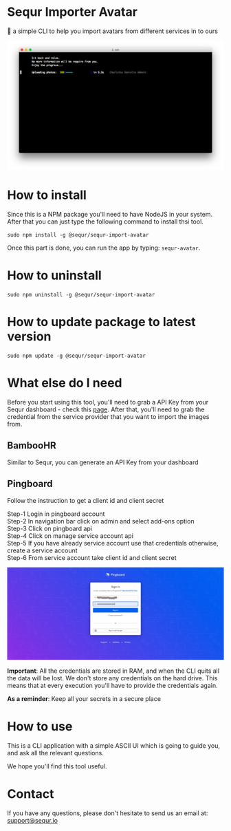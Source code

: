 # Sequr Importer Avatar

👤 a simple CLI to help you import avatars from different services in to ours

<div align="center">
	<img src="https://raw.githubusercontent.com/sequr/sequr-import-avatar/master/resources/screen_shot.png">
</div>

# How to install

Since this is a NPM package you'll need to have NodeJS in your system. After that you can just type the following command to install thsi tool.

```
sudo npm install -g @sequr/sequr-import-avatar
```

Once this part is done, you can run the app by typing: `sequr-avatar`.

# How to uninstall

```
sudo npm uninstall -g @sequr/sequr-import-avatar
```

# How to update package to latest version

```
sudo npm update -g @sequr/sequr-import-avatar
```

# What else do I need

Before you start using this tool, you'll need to  grab a API Key from your Sequr dashboard - check this [page](https://access.sequr.io/settings/api-token). After that, you'll need to grab the credential from the service provider that you want to import the images from.

## BambooHR

Similar to Sequr, you can generate an API Key from your dashboard

## Pingboard

Follow the instruction to get a client id and client secret

Step-1 Login in pingboard account<br />
Step-2 In navigation bar click on admin and select add-ons option<br />
Step-3 Click on pingboard api<br />
Step-4 Click on manage service account api<br />
Step-5 If you have already service account use that credentials otherwise, create a service account<br />
Step-6 From service account take client id and client secret

![Pingboard steps](image/pingboard_step.gif)

**Important**: All the credentials are stored in RAM, and when the CLI quits all the data will be lost. We don't store any credentials on the hard drive. This means that at every execution you'll have to provide the credentials again.

**As a reminder**: Keep all your secrets in a secure place

# How to use

This is a CLI application with a simple ASCII UI which is going to guide you, and ask all the relevant questions.

We hope you'll find this tool useful.

# Contact

If you have any questions, please don't hesitate to send us an email at: support@sequr.io
